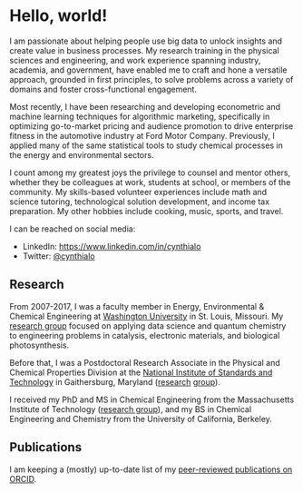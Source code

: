 # Hello, world!

I am passionate about helping people use big data to unlock insights and create value in business processes. My research training in the physical sciences and engineering, and work experience spanning industry, academia, and government, have enabled me to craft and hone a versatile approach, grounded in first principles, to solve problems across a variety of domains and foster cross-functional engagement.

Most recently, I have been researching and developing econometric and machine learning techniques for algorithmic marketing, specifically in optimizing go-to-market pricing and audience promotion to drive enterprise fitness in the automotive industry at Ford Motor Company. Previously, I applied many of the same statistical tools to study chemical processes in the energy and environmental sectors.

I count among my greatest joys the privilege to counsel and mentor others, whether they be colleagues at work, students at school, or members of the community. My skills-based volunteer experiences include math and science tutoring, technological solution development, and income tax preparation. My other hobbies include cooking, music, sports, and travel. 

I can be reached on social media:
* LinkedIn: <https://www.linkedin.com/in/cynthialo>
* Twitter: [@cynthialo](https://twitter.com/cynthialo)

## Research

From 2007-2017, I was a faculty member in Energy, Environmental & Chemical Engineering at [Washington University](http://www.wustl.edu) in St. Louis, Missouri.  My [research group](research.md) focused on applying data science and quantum chemistry to engineering problems in catalysis, electronic materials, and biological photosynthesis.

Before that, I was a Postdoctoral Research Associate in the Physical and Chemical Properties Division at the [National Institute of Standards and Technology](http://www.nist.gov) in Gaithersburg, Maryland ([research](https://www.nist.gov/mml/csd/chemical-informatics-research-group) [group](http://chem.uaf.edu/trainor/)).  

I received my PhD and MS in Chemical Engineering from the Massachusetts Institute of Technology ([research group](http://web.mit.edu/troutgroup/)), and my BS in Chemical Engineering and Chemistry from the University of California, Berkeley.

## Publications

I am keeping a (mostly) up-to-date list of my [peer-reviewed publications on ORCID](http://orcid.org/0000-0003-2873-4869).
